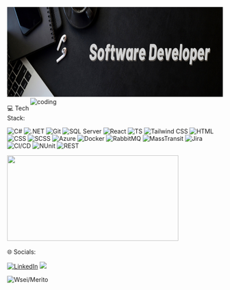 <!---
Khazaxa/Khazaxa is a ✨ special ✨ repository because its `README.md` (this file) appears on your GitHub profile.
You can click the Preview link to take a look at your changes.
--->

<img src="IMGS/Banner.png" width= 1080 height = 210>
<img align="right" alt="coding" width="450" 
src="https://media.giphy.com/media/qgQUggAC3Pfv687qPC/giphy.gif" alt="coding">

<p>
 💻 Tech Stack:
</p>

![C#](https://img.shields.io/badge/C%23-239120?style=for-the-badge&logo=c-sharp&logoColor=white)
![.NET](https://img.shields.io/badge/.NET-512BD4?style=for-the-badge&logo=dotnet&logoColor=white)
![Git](https://img.shields.io/badge/Git-F05032?style=for-the-badge&logo=git&logoColor=white)
![SQL Server](https://img.shields.io/badge/SQL%20Server-CC2927?style=for-the-badge&logo=microsoftsqlserver&logoColor=white)
![React](https://img.shields.io/badge/React-20232A?style=for-the-badge&logo=react&logoColor=61DAFB)
![TS](https://img.shields.io/badge/TS-3178C6?style=for-the-badge&logo=typescript&logoColor=white)
![Tailwind CSS](https://img.shields.io/badge/Tailwind-06B6D4?style=for-the-badge&logo=tailwind-css&logoColor=white)
![HTML](https://img.shields.io/badge/HTML-E34F26?style=for-the-badge&logo=html5&logoColor=white)
![CSS](https://img.shields.io/badge/CSS-1572B6?style=for-the-badge&logo=css3&logoColor=white)
![SCSS](https://img.shields.io/badge/SCSS-CC6699?style=for-the-badge&logo=sass&logoColor=white)
![Azure](https://img.shields.io/badge/Azure-0078D4?style=for-the-badge&logo=microsoftazure&logoColor=white)
![Docker](https://img.shields.io/badge/Docker-2496ED?style=for-the-badge&logo=docker&logoColor=white)
![RabbitMQ](https://img.shields.io/badge/RabbitMQ-FF6600?style=for-the-badge&logo=rabbitmq&logoColor=white)
![MassTransit](https://img.shields.io/badge/MassTransit-0082C9?style=for-the-badge&logoColor=white)
![Jira](https://img.shields.io/badge/Jira-0052CC?style=for-the-badge&logo=jira&logoColor=white)
![CI/CD](https://img.shields.io/badge/CI%2FCD-222222?style=for-the-badge&logo=githubactions&logoColor=white)
![NUnit](https://img.shields.io/badge/NUnit-8A4182?style=for-the-badge&logoColor=white)
![REST](https://img.shields.io/badge/REST-025E8C?style=for-the-badge&logo=rest&logoColor=white)

<img src="https://github-readme-stats.vercel.app/api/top-langs/?username=khazaxa&theme=radical&hide_border=true&include_all_commits=true&count_private=true&layout=compact" width="400" height="200"/>

<p>
 🌐 Socials:
</p>

[![LinkedIn](https://img.shields.io/badge/LinkedIn-%230077B5.svg?logo=linkedin&logoColor=white)](https://www.linkedin.com/in/jakub-korban-developer/) 
[![](https://img.shields.io/badge/%E2%9C%89%EF%B8%8F-025E8C?logo=MAIL?style=for-the-badge&logo=rest&logoColor=white)](mailto:korbanj1108@outlook.com)

<img src="https://wsei.edu.pl/wp-content/uploads/2025/05/1200x628_WSEI_GRUPA-MERITO-1024x536.webp" alt="Wsei/Merito" width="100%" height="250">
